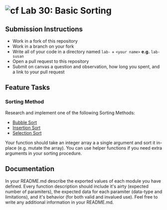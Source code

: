 ![cf](https://i.imgur.com/7v5ASc8.png) Lab 30: Basic Sorting
======

## Submission Instructions
* Work in a fork of this repository
* Work in a branch on your fork
* Write all of your code in a directory named `lab-` + `<your name>` **e.g.** `lab-susan`
* Open a pull request to this repository
* Submit on canvas a question and observation, how long you spent, and a link to your pull request

## Feature Tasks  
### Sorting Method
Research and implement one of the following Sorting Methods:
* [Bubble Sort](https://en.wikipedia.org/wiki/Bubble_sort)
* [Insertion Sort](https://en.wikipedia.org/wiki/Insertion_sort)
* [Selection Sort](https://en.wikipedia.org/wiki/Selection_sort)

Your function should take an integer array a a single argument and sort it in-place (e.g. mutate the array). You can use helper functions if you need extra arguments in your sorting procedure.

## Documentation
In your README.md describe the exported values of each module you have defined. Every function description should include it's airty (expected number of paramiters), the expected data for each paramiter (data-type and limitations), and it's behavior (for both valid and invalued use). Feel free to write any additional information in your README.md.
